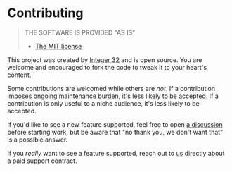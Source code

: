 # Contributing

> THE SOFTWARE IS PROVIDED "AS IS"
>
> - [The MIT license][MIT]

This project was created by [Integer 32][i32] and is open source. You
are welcome and encouraged to fork the code to tweak it to your
heart's content.

Some contributions are welcomed while others are _not_. If a
contribution imposes ongoing maintenance burden, it's less likely to
be accepted. If a contribution is only useful to a niche audience,
it's less likely to be accepted.

If you'd like to see a new feature supported, feel free to open [a
discussion][discussion] before starting work, but be aware that "no
thank you, we don't want that" is a possible answer.

If you _really_ want to see a feature supported, reach out to
[us][i32] directly about a paid support contract.

[MIT]: https://opensource.org/license/mit
[i32]: https://integer32.com
[discussion]: https://github.com/integer32llc/margo/discussions
